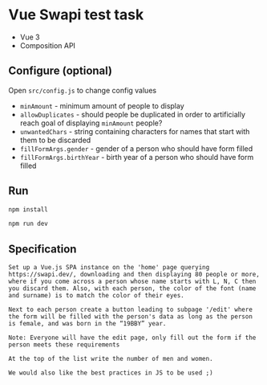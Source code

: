 # Vue Swapi test task
- Vue 3
- Composition API

## Configure (optional)
Open `src/config.js` to change config values

  - `minAmount` - minimum amount of people to display
  - `allowDuplicates` - should people be duplicated in order to artificially reach goal of displaying `minAmount` people?
  - `unwantedChars` - string containing characters for names that start with them to be discarded
  - `fillFormArgs.gender` - gender of a person who should have form filled
  - `fillFormArgs.birthYear` - birth year of a person who should have form filled

## Run

```sh
npm install
```

```sh
npm run dev
```

## Specification
```
Set up a Vue.js SPA instance on the 'home' page querying https://swapi.dev/, downloading and then displaying 80 people or more, where if you come across a person whose name starts with L, N, C then you discard them. Also, with each person, the color of the font (name and surname) is to match the color of their eyes. 

Next to each person create a button leading to subpage '/edit' where the form will be filled with the person's data as long as the person is female, and was born in the “19BBY” year.

Note: Everyone will have the edit page, only fill out the form if the person meets these requirements 

At the top of the list write the number of men and women.

We would also like the best practices in JS to be used ;)
```